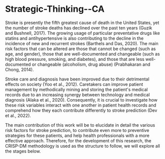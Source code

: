 # Strategic-Thinking--CA
<p> Stroke is presently the fifth greatest cause of death in the United States, yet the number of stroke deaths has declined over the past ten years (Guzik and Bushnell, 2017). The growing usage of particular preventative drugs like statins and antihypertensive is also contributing to the decline in the incidence of new and recurrent strokes (Barthels and Das, 2020). The main risk factors that can be altered are those that cannot be changed (such as age, and gender), those that are well-documented and changeable (such as high blood pressure, smoking, and diabetes), and those that are less well-documented or changeable (alcoholism, drug abuse) (Prabhakaran and Chong, 2014).</p>
<p>Stroke care and diagnosis have been improved due to their detrimental effects on society (Yoo et al., 2012). Caretakers can improve patient management by methodically mining and storing the patient's medical records due to an increasing synergy between technology and medical diagnosis (Alaka et al., 2020). Consequently, it is crucial to investigate how these risk variables interact with one another in patient health records and comprehend how they each contribute differently to stroke prediction (Dev et al., 2022).</p>
<p>The main contribution of this work will be to elucidate in detail the various risk factors for stroke prediction, to contribute even more to preventive strategies for these patients, and help health professionals with a more effective approach. Therefore, for the development of this research, the CRISP-DM methodology is used as the structure to follow, we will explore all the stages below.</p>
